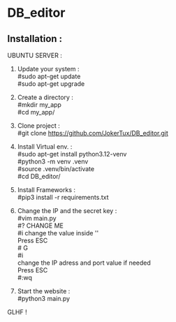 # DB_editor
<h2> Installation :</h2>
UBUNTU SERVER :<br>

1. Update your system :<br>
#sudo apt-get update<br>
#sudo apt-get upgrade

2. Create a directory :<br>
#mkdir my_app<br>
#cd my_app/

3. Clone project :<br>
#git clone https://github.com/JokerTux/DB_editor.git

4. Install Virtual env. :<br>
#sudo apt-get install python3.12-venv<br>
#python3 -m venv .venv<br>
#source .venv/bin/activate<br>
#cd DB_editor/

5. Install Frameworks : <br>
#pip3 install -r requirements.txt

6. Change the IP and the secret key : <br>
#vim main.py <br>
</t>   #? CHANGE ME <br>
</t>   #i
</t>   change the value inside ''<br>
</t>   Press ESC <br>
</t>   #<shift> G <br>
</t>   #i<br>
</t>   change the IP adress and port value if needed<br>
</t>   Press ESC <br>
</t>   #:wq
 
7. Start the website :<br>
#python3 main.py


GLHF ! 
